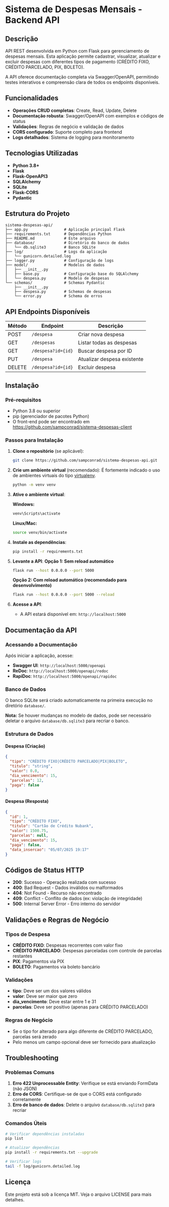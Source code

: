 # Sistema de Despesas Mensais - Backend API

## Descrição

API REST desenvolvida em Python com Flask para gerenciamento de despesas mensais. Esta aplicação permite cadastrar, visualizar, atualizar e excluir despesas com diferentes tipos de pagamento (CRÉDITO FIXO, CRÉDITO PARCELADO, PIX, BOLETO).

A API oferece documentação completa via Swagger/OpenAPI, permitindo testes interativos e compreensão clara de todos os endpoints disponíveis.

## Funcionalidades

- **Operações CRUD completas**: Create, Read, Update, Delete
- **Documentação robusta**: Swagger/OpenAPI com exemplos e códigos de status
- **Validações**: Regras de negócio e validação de dados
- **CORS configurado**: Suporte completo para frontend
- **Logs detalhados**: Sistema de logging para monitoramento

## Tecnologias Utilizadas

- **Python 3.8+**
- **Flask**
- **Flask-OpenAPI3**
- **SQLAlchemy**
- **SQLite**
- **Flask-CORS**
- **Pydantic**

## Estrutura do Projeto

```
sistema-despesas-api/
├── app.py                # Aplicação principal Flask
├── requirements.txt      # Dependências Python
├── README.md             # Este arquivo
├── database/             # Diretório do banco de dados
│   └── db.sqlite3        # Banco SQLite
├── log/                  # Logs da aplicação
│   └── gunicorn.detailed.log
├── logger.py             # Configuração de logs
├── model/                # Modelos de dados
│   ├── __init__.py
│   ├── base.py           # Configuração base do SQLAlchemy
│   └── despesa.py        # Modelo de despesas
└── schemas/              # Schemas Pydantic
    ├── __init__.py
    ├── despesa.py        # Schemas de despesas
    └── error.py          # Schema de erros
```
## API Endpoints Disponíveis

| Método | Endpoint             | Descrição                   |
|--------|----------------------|-----------------------------|
| POST   | `/despesa`           | Criar nova despesa          |
| GET    | `/despesas`          | Listar todas as despesas    |
| GET    | `/despesa?id={id}`   | Buscar despesa por ID       |
| PUT    | `/despesa`           | Atualizar despesa existente |
| DELETE | `/despesa?id={id}`   | Excluir despesa             |

## Instalação

### Pré-requisitos

- Python 3.8 ou superior
- pip (gerenciador de pacotes Python)
- O front-end pode ser encontrado em https://github.com/sampconrad/sistema-despesas-client

### Passos para Instalação

1. **Clone o repositório** (se aplicável):
   ```bash
   git clone https://github.com/sampconrad/sistema-despesas-api.git
   ```

2. **Crie um ambiente virtual** (recomendado):
   É fortemente indicado o uso de ambientes virtuais do tipo [virtualenv](https://virtualenv.pypa.io/en/latest/installation.html).
   ```bash
   python -m venv venv
   ```

3. **Ative o ambiente virtual**:
   
   **Windows:**
   ```bash
   venv\Scripts\activate
   ```
   
   **Linux/Mac:**
   ```bash
   source venv/bin/activate
   ```

4. **Instale as dependências**:
   ```bash
   pip install -r requirements.txt
   ```
5. **Levante a API**:
   **Opção 1: Sem reload automático**
   ```bash
   flask run --host 0.0.0.0 --port 5000
   ```

   **Opção 2: Com reload automático (recomendado para desenvolvimento)**
   ```bash
   flask run --host 0.0.0.0 --port 5000 --reload
   ```
6. **Acesse a API**:
   - A API estará disponível em: `http://localhost:5000`

## Documentação da API

### Acessando a Documentação

Após iniciar a aplicação, acesse:
- **Swagger UI**: `http://localhost:5000/openapi`
- **ReDoc**: `http://localhost:5000/openapi/redoc`
- **RapiDoc**: `http://localhost:5000/openapi/rapidoc`

### Banco de Dados

O banco SQLite será criado automaticamente na primeira execução no diretório `database/`.

**Nota:** Se houver mudanças no modelo de dados, pode ser necessário deletar o arquivo `database/db.sqlite3` para recriar o banco.

### Estrutura de Dados

#### Despesa (Criação)

```json
{
  "tipo": "CRÉDITO FIXO|CRÉDITO PARCELADO|PIX|BOLETO",
  "titulo": "string",
  "valor": 0.0,
  "dia_vencimento": 15,
  "parcelas": 12,
  "paga": false
}
```

#### Despesa (Resposta)

```json
{
  "id": 1,
  "tipo": "CRÉDITO FIXO",
  "titulo": "Cartão de Crédito Nubank",
  "valor": 1500.75,
  "parcelas": null,
  "dia_vencimento": 15,
  "paga": false,
  "data_insercao": "05/07/2025 19:17"
}
```

## Códigos de Status HTTP

- **200**: Sucesso - Operação realizada com sucesso
- **400**: Bad Request - Dados inválidos ou malformados
- **404**: Not Found - Recurso não encontrado
- **409**: Conflict - Conflito de dados (ex: violação de integridade)
- **500**: Internal Server Error - Erro interno do servidor

## Validações e Regras de Negócio

### Tipos de Despesa
- **CRÉDITO FIXO**: Despesas recorrentes com valor fixo
- **CRÉDITO PARCELADO**: Despesas parceladas com controle de parcelas restantes
- **PIX**: Pagamentos via PIX
- **BOLETO**: Pagamentos via boleto bancário

### Validações
- **tipo**: Deve ser um dos valores válidos
- **valor**: Deve ser maior que zero
- **dia_vencimento**: Deve estar entre 1 e 31
- **parcelas**: Deve ser positivo (apenas para CRÉDITO PARCELADO)

### Regras de Negócio
- Se o tipo for alterado para algo diferente de CRÉDITO PARCELADO, parcelas será zerado
- Pelo menos um campo opcional deve ser fornecido para atualização

## Troubleshooting

### Problemas Comuns

1. **Erro 422 Unprocessable Entity**: Verifique se está enviando FormData (não JSON)
2. **Erro de CORS**: Certifique-se de que o CORS está configurado corretamente
3. **Erro de banco de dados**: Delete o arquivo `database/db.sqlite3` para recriar

### Comandos Úteis

```bash
# Verificar dependências instaladas
pip list

# Atualizar dependências
pip install -r requirements.txt --upgrade

# Verificar logs
tail -f log/gunicorn.detailed.log
```

## Licença

Este projeto está sob a licença MIT. Veja o arquivo LICENSE para mais detalhes.

